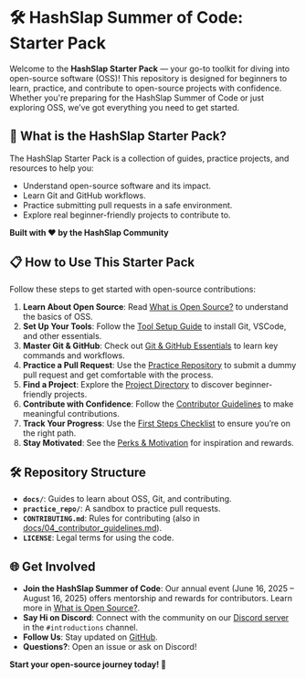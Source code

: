 # 🛠 HashSlap Summer of Code: Starter Pack

Welcome to the **HashSlap Starter Pack** — your go-to toolkit for diving into open-source software (OSS)! This repository is designed for beginners to learn, practice, and contribute to open-source projects with confidence. Whether you're preparing for the HashSlap Summer of Code or just exploring OSS, we’ve got everything you need to get started.

## 🌟 What is the HashSlap Starter Pack?

The HashSlap Starter Pack is a collection of guides, practice projects, and resources to help you:
- Understand open-source software and its impact.
- Learn Git and GitHub workflows.
- Practice submitting pull requests in a safe environment.
- Explore real beginner-friendly projects to contribute to.

**Built with ❤️ by the HashSlap Community**

## 📋 How to Use This Starter Pack

Follow these steps to get started with open-source contributions:

1. **Learn About Open Source**: Read [What is Open Source?](docs/01_intro_to_oss.md) to understand the basics of OSS.
2. **Set Up Your Tools**: Follow the [Tool Setup Guide](docs/05_tool_setup.md) to install Git, VSCode, and other essentials.
3. **Master Git & GitHub**: Check out [Git & GitHub Essentials](docs/02_git_github_guide.md) to learn key commands and workflows.
4. **Practice a Pull Request**: Use the [Practice Repository](practice_repo/README.md) to submit a dummy pull request and get comfortable with the process.
5. **Find a Project**: Explore the [Project Directory](docs/03_project_directory.md) to discover beginner-friendly projects.
6. **Contribute with Confidence**: Follow the [Contributor Guidelines](docs/04_contributor_guidelines.md) to make meaningful contributions.
7. **Track Your Progress**: Use the [First Steps Checklist](docs/06_first_steps_checklist.md) to ensure you’re on the right path.
8. **Stay Motivated**: See the [Perks & Motivation](docs/07_perks_motivation.md) for inspiration and rewards.

## 🛠 Repository Structure

- **`docs/`**: Guides to learn about OSS, Git, and contributing.
- **`practice_repo/`**: A sandbox to practice pull requests.
- **`CONTRIBUTING.md`**: Rules for contributing (also in [docs/04_contributor_guidelines.md](docs/04_contributor_guidelines.md)).
- **`LICENSE`**: Legal terms for using the code.

## 🌐 Get Involved

- **Join the HashSlap Summer of Code**: Our annual event (June 16, 2025 – August 16, 2025) offers mentorship and rewards for contributors. Learn more in [What is Open Source?](docs/01_intro_to_oss.md).
- **Say Hi on Discord**: Connect with the community on our [Discord server](https://discord.gg/s5hmmAMeTD) in the `#introductions` channel.
- **Follow Us**: Stay updated on [GitHub](https://github.com/hashslap).
- **Questions?**: Open an issue or ask on Discord!

**Start your open-source journey today! 🚀**
